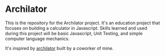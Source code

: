 # Archilator

This is the repository for the Archilator project. It's an education project that focuses on building a calculator in Javascript. Skills learned and used during this project will be basic Javascript, Unit Testing, and simple computer language mechanics.

It's inspired by [archilator](https://github.com/chris-chen-creates/archilator) built by a coworker of mine.
